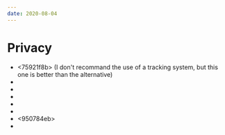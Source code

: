 ```yaml
---
date: 2020-08-04
---
```


# Privacy

* <75921f8b> (I don't recommand the use of a tracking system, but this one is
  better than the alternative)
* <cff481d1>
* <f194572c>
* <a633b052>
* <d82934e3>
* <a58480e1>
* <950784eb>
* <f06f0411>

